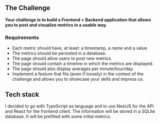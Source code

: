 ## The Challenge

**Your challenge is to build a Frontend + Backend application that allows you to post and visualize metrics in a usable way.**

### Requirements

- Each metric should have, at least: a timestamp, a name and a value.
- The metrics should be persisted in a database.
- The page should allow users to post new metrics.
- The page should contain a timeline in which the metrics are displayed.
- The page should also display averages per minute/hour/day.
- Implement a feature that fits (even if loosely) in the context of the challenge and allows you to showcase your skills and impress us.

## Tech stack

I decided to go with TypeScript as language and to use NestJS for the API and React for the frontend client. The information will be stored in a SQLite database. It will be prefilled with some initial metrics.
